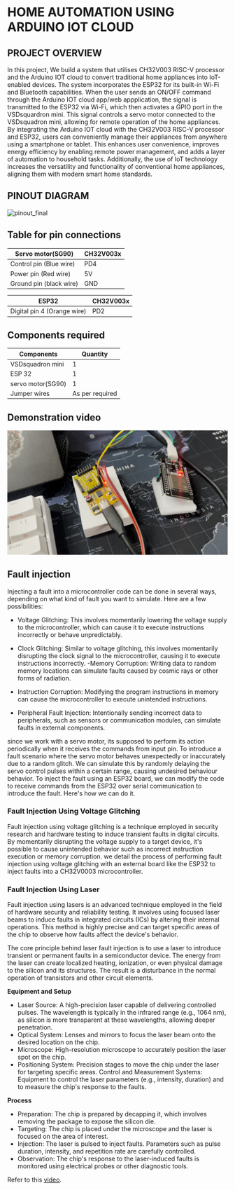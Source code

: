 # HOME AUTOMATION USING ARDUINO IOT CLOUD 

## PROJECT OVERVIEW
In this project, We build a system that utilises CH32V003 RISC-V processor and the Arduino IOT cloud to convert traditional home appliances into IoT-enabled devices. The system incorporates the ESP32 for its built-in Wi-Fi and Bluetooth capabilities. When the user sends an ON/OFF command through the Arduino IOT cloud app/web appplication, the signal is transmitted to the ESP32 via Wi-Fi, which then activates a GPIO port in the VSDsquardron mini. This signal controls a servo motor connected to the VSDsquadron mini, allowing for remote operation of the home appliances.  By integrating the Arduino IOT cloud with the CH32V003 RISC-V processor and ESP32, users can conveniently manage their appliances from anywhere using a smartphone or tablet. This enhances user convenience, improves energy efficiency by enabling remote power management, and adds a layer of automation to household tasks. Additionally, the use of IoT technology increases the versatility and functionality of conventional home appliances, aligning them with modern smart home standards.

## PINOUT DIAGRAM
![pinout_final](https://github.com/sathyanarayanat/VSD-Squadron-mini-internship/assets/71438522/7affb808-8237-4dcd-a462-842e7524d752)


## Table for pin connections

| Servo motor(SG90)  | CH32V003x |
| ------------- | ------------- |
| Control pin (Blue wire) | PD4 |
| Power pin (Red wire)  | 5V |
| Ground pin (black wire) | GND |

| ESP32 | CH32V003x |
| ------------- | ------------- |
| Digital pin 4 (Orange wire) | PD2 |

## Components required
| Components| Quantity |
| ------------- | ------------- |
| VSDsquadron mini | 1 |
| ESP 32  | 1 |
| servo motor(SG90) | 1 |
| Jumper wires | As per required |

## Demonstration video
[![Demonstration video](images/thumbnail.png)](https://drive.google.com/file/d/16y3WWIxM0j3iQrkFy_5D158Ioe6KJkg4/view?usp=sharing)

## Fault injection

Injecting a fault into a microcontroller code can be done in several ways, depending on what kind of fault you want to simulate. Here are a few possibilities:

- Voltage Glitching: This involves momentarily lowering the voltage supply to the microcontroller, which can cause it to execute instructions incorrectly or behave unpredictably.

- Clock Glitching: Similar to voltage glitching, this involves momentarily disrupting the clock signal to the microcontroller, causing it to execute instructions incorrectly.
-Memory Corruption: Writing data to random memory locations can simulate faults caused by cosmic rays or other forms of radiation.

- Instruction Corruption: Modifying the program instructions in memory can cause the microcontroller to execute unintended instructions.

- Peripheral Fault Injection: Intentionally sending incorrect data to peripherals, such as sensors or communication modules, can simulate faults in external components.


since we work with a servo motor, its supposed to perform its action periodically when it receives the commands from input pin. To introduce a fault scenario where the servo motor behaves unexpectedly or inaccurately due to a random glitch. We can simulate this by randomly delaying the servo control pulses within a certain range, causing undesired behaviour behavior. To inject the fault using an ESP32 board, we can modify the code to receive commands from the ESP32 over serial communication to introduce the fault. Here's how we can do it.

### Fault Injection Using Voltage Glitching

Fault injection using voltage glitching is a technique employed in security research and hardware testing to induce transient faults in digital circuits. By momentarily disrupting the voltage supply to a target device, it's possible to cause unintended behavior such as incorrect instruction execution or memory corruption. we detail the process of performing fault injection using voltage glitching with an external board like the ESP32 to inject faults into a CH32V0003 microcontroller.

### Fault Injection Using Laser

  Fault injection using lasers is an advanced technique employed in the field of hardware security and reliability testing. It involves using focused laser beams to induce faults in integrated circuits (ICs) by altering their internal operations. This method is highly precise and can target specific areas of the chip to observe how faults affect the device's behavior.

  The core principle behind laser fault injection is to use a laser to introduce transient or permanent faults in a semiconductor device. The energy from the laser can create localized heating, ionization, or even physical damage to the silicon and its structures. The result is a disturbance in the normal operation of transistors and other circuit elements.

**Equipment and Setup**
- Laser Source: A high-precision laser capable of delivering controlled pulses. The wavelength is typically in the infrared range (e.g., 1064 nm), as silicon is more transparent at these wavelengths, allowing deeper penetration.
- Optical System: Lenses and mirrors to focus the laser beam onto the desired location on the chip.
- Microscope: High-resolution microscope to accurately position the laser spot on the chip.
- Positioning System: Precision stages to move the chip under the laser for targeting specific areas.
Control and Measurement Systems: Equipment to control the laser parameters (e.g., intensity, duration) and to measure the chip's response to the faults.

**Process**
- Preparation: The chip is prepared by decapping it, which involves removing the package to expose the silicon die.
- Targeting: The chip is placed under the microscope and the laser is focused on the area of interest.
- Injection: The laser is pulsed to inject faults. Parameters such as pulse duration, intensity, and repetition rate are carefully controlled.
- Observation: The chip's response to the laser-induced faults is monitored using electrical probes or other diagnostic tools.

Refer to this [video](https://youtu.be/s3f1zNpzINY?si=C5WTHMIiiGA5-gdB).
